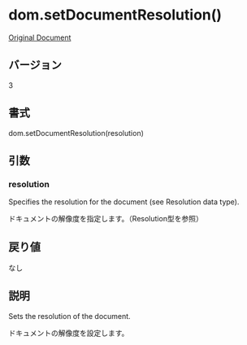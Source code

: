 # dom.setDocumentResolution()

[Original Document](http://help.adobe.com/en_US/fireworks/cs/extend/WS5b3ccc516d4fbf351e63e3d1183c94856c-7a82.html)

## バージョン

3

## 書式

dom.setDocumentResolution(resolution)

## 引数

### resolution

Specifies the resolution for the document (see Resolution data type).

ドキュメントの解像度を指定します。（Resolution型を参照）

## 戻り値

なし

## 説明

Sets the resolution of the document.

ドキュメントの解像度を設定します。
